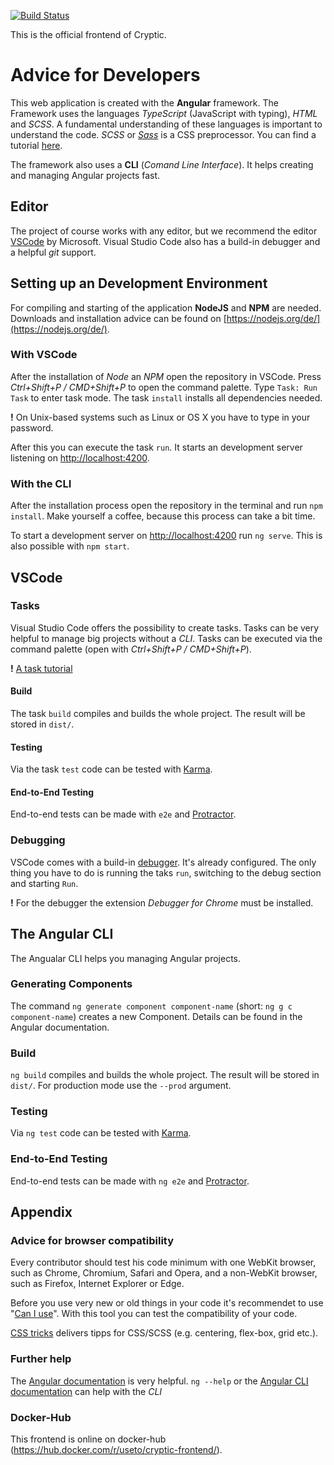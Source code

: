[![Build Status](https://travis-ci.org/cryptic-game/frontend.svg?branch=master)](https://travis-ci.org/cryptic-game/frontend)

This is the official frontend of Cryptic.

# Advice for Developers

This web application is created with the **Angular** framework. The Framework uses the languages _TypeScript_ (JavaScript with typing), _HTML_ and _SCSS_. A fundamental understanding of these languages is important to understand the code. _SCSS_ or [_Sass_](http://sass-lang.com/guide) is a CSS preprocessor. You can find a tutorial [here](https://www.toptal.com/sass/theming-scss-tutorial).

The framework also uses a **CLI** (_Comand Line Interface_). It helps creating and managing Angular projects fast.

## Editor

The project of course works with any editor, but we recommend the editor [VSCode](https://code.visualstudio.com) by Microsoft. Visual Studio Code also has a build-in debugger and a helpful _git_ support.

## Setting up an Development Environment

For compiling and starting of the application **NodeJS** and **NPM** are needed. Downloads and installation advice can be found on [https://nodejs.org/de/](https://nodejs.org/de/).

### With VSCode

After the installation of _Node_ an _NPM_ open the repository in VSCode. Press _Ctrl+Shift+P / CMD+Shift+P_ to open the command palette. Type `Task: Run Task` to enter task mode. The task `install` installs all dependencies needed.

**!** On Unix-based systems such as Linux or OS X you have to type in your password.

After this you can execute the task `run`. It starts an development server listening on [http://localhost:4200](http://localhost:4200).

### With the CLI

After the installation process open the repository in the terminal and run `npm install`. Make yourself a coffee, because this process can take a bit time.

To start a development server on [http://localhost:4200](http://localhost:4200) run `ng serve`. This is also possible with `npm start`.

## VSCode

### Tasks

Visual Studio Code offers the possibility to create tasks. Tasks can be very helpful to manage big projects without a _CLI_. Tasks can be executed via the command palette (open with _Ctrl+Shift+P / CMD+Shift+P_).

**!** [A task tutorial](https://code.visualstudio.com/Docs/editor/tasks)

#### Build

The task `build` compiles and builds the whole project. The result will be stored in `dist/`.

#### Testing

Via the task `test` code can be tested with [Karma](https://karma-runner.github.io).

#### End-to-End Testing

End-to-end tests can be made with `e2e` and [Protractor](http://www.protractortest.org/).

### Debugging

VSCode comes with a build-in [debugger](https://code.visualstudio.com/Docs/editor/debugging). It's already configured. The only thing you have to do is running the taks `run`, switching to the debug section and starting `Run`.

**!** For the debugger the extension _Debugger for Chrome_ must be installed.

## The Angular CLI

The Angualar CLI helps you managing Angular projects.

### Generating Components

The command `ng generate component component-name` (short: `ng g c component-name`) creates a new Component. Details can be found in the Angular documentation.

### Build

`ng build` compiles and builds the whole project. The result will be stored in `dist/`. For production mode use the `--prod` argument.

### Testing

Via `ng test` code can be tested with [Karma](https://karma-runner.github.io).

### End-to-End Testing

End-to-end tests can be made with `ng e2e` and [Protractor](http://www.protractortest.org/).

## Appendix

### Advice for browser compatibility

Every contributor should test his code minimum with one WebKit browser, such as Chrome, Chromium, Safari and Opera, and a non-WebKit browser, such as Firefox, Internet Explorer or Edge.

Before you use very new or old things in your code it's recommendet to use "[Can I use](https://caniuse.com/)". With this tool you can test the compatibility of your code.

[CSS tricks](https://css-tricks.com) delivers tipps for CSS/SCSS (e.g. centering, flex-box, grid etc.).

### Further help

The [Angular documentation](https://angular.io/docs) is very helpful. `ng --help` or the [Angular CLI documentation](https://github.com/angular/angular-cli/wiki) can help with the _CLI_

### Docker-Hub
This frontend is online on docker-hub (https://hub.docker.com/r/useto/cryptic-frontend/).
